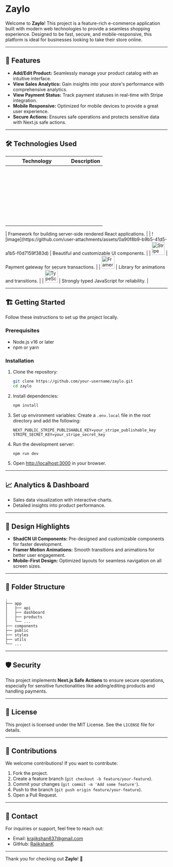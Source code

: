 # Zaylo

Welcome to **Zaylo**! This project is a feature-rich e-commerce application built with modern web technologies to provide a seamless shopping experience. Designed to be fast, secure, and mobile-responsive, this platform is ideal for businesses looking to take their store online.

---

## 🚀 Features

- **Add/Edit Product:** Seamlessly manage your product catalog with an intuitive interface.
- **View Sales Analytics:** Gain insights into your store's performance with comprehensive analytics.
- **View Payment Status:** Track payment statuses in real-time with Stripe integration.
- **Mobile Responsive:** Optimized for mobile devices to provide a great user experience.
- **Secure Actions:** Ensures safe operations and protects sensitive data with Next.js safe actions.

---

## 🛠 Technologies Used

| Technology            | Description                                    |
|-----------------------|------------------------------------------------|
| <svg width="180" height="180" viewBox="0 0 180 180" fill="none" xmlns="http://www.w3.org/2000/svg">
<mask id="mask0_408_139" style="mask-type:alpha" maskUnits="userSpaceOnUse" x="0" y="0" width="180" height="180">
<circle cx="90" cy="90" r="90" fill="black"/>
</mask>
<g mask="url(#mask0_408_139)">
<circle cx="90" cy="90" r="87" fill="black" stroke="white" stroke-width="6"/>
<path d="M149.508 157.52L69.142 54H54V125.97H66.1136V69.3836L139.999 164.845C143.333 162.614 146.509 160.165 149.508 157.52Z" fill="url(#paint0_linear_408_139)"/>
<rect x="115" y="54" width="12" height="72" fill="url(#paint1_linear_408_139)"/>
</g>
<defs>
<linearGradient id="paint0_linear_408_139" x1="109" y1="116.5" x2="144.5" y2="160.5" gradientUnits="userSpaceOnUse">
<stop stop-color="white"/>
<stop offset="1" stop-color="white" stop-opacity="0"/>
</linearGradient>
<linearGradient id="paint1_linear_408_139" x1="121" y1="54" x2="120.799" y2="106.875" gradientUnits="userSpaceOnUse">
<stop stop-color="white"/>
<stop offset="1" stop-color="white" stop-opacity="0"/>
</linearGradient>
</defs>
</svg>
 | Framework for building server-side rendered React applications. |
| ![image](https://github.com/user-attachments/assets/0a90f8b9-b9b5-41d5-a1b5-f0d7159f383d) | Beautiful and customizable UI components.      |
| <img src="https://upload.wikimedia.org/wikipedia/commons/4/41/Stripe_Logo%2C_revised_2016.svg" alt="Stripe" height="40" /> | Payment gateway for secure transactions.        |
| <img src="https://framer.com/images/logo.svg" alt="Framer Motion" height="40" /> | Library for animations and transitions.        |
| <img src="https://upload.wikimedia.org/wikipedia/commons/4/4c/Typescript_logo_2020.svg" alt="TypeScript" height="40" /> | Strongly typed JavaScript for reliability.      |

---

## 🏗️ Getting Started

Follow these instructions to set up the project locally.

### Prerequisites

- Node.js v16 or later
- npm or yarn

### Installation

1. Clone the repository:
   ```bash
   git clone https://github.com/your-username/zaylo.git
   cd zaylo
   ```

2. Install dependencies:
   ```bash
   npm install
   ```

3. Set up environment variables:
   Create a `.env.local` file in the root directory and add the following:
   ```env
   NEXT_PUBLIC_STRIPE_PUBLISHABLE_KEY=your_stripe_publishable_key
   STRIPE_SECRET_KEY=your_stripe_secret_key
   ```

4. Run the development server:
   ```bash
   npm run dev
   ```

5. Open [http://localhost:3000](http://localhost:3000) in your browser.

---

## 📈 Analytics & Dashboard

- Sales data visualization with interactive charts.
- Detailed insights into product performance.

---

## 🎨 Design Highlights

- **ShadCN UI Components:** Pre-designed and customizable components for faster development.
- **Framer Motion Animations:** Smooth transitions and animations for better user engagement.
- **Mobile-First Design:** Optimized layouts for seamless navigation on all screen sizes.

---

## 📂 Folder Structure

```plaintext
.
├── app
│   ├── api
│   ├── dashboard
│   ├── products
│   └── ...
├── components
├── public
├── styles
├── utils
└── ...
```

---

## 🛡 Security

This project implements **Next.js Safe Actions** to ensure secure operations, especially for sensitive functionalities like adding/editing products and handling payments.

---

## 📜 License

This project is licensed under the MIT License. See the `LICENSE` file for details.

---

## 🤝 Contributions

We welcome contributions! If you want to contribute:

1. Fork the project.
2. Create a feature branch (`git checkout -b feature/your-feature`).
3. Commit your changes (`git commit -m 'Add some feature'`).
4. Push to the branch (`git push origin feature/your-feature`).
5. Open a Pull Request.

---

## 📧 Contact

For inquiries or support, feel free to reach out:

- Email: krajikshan637@gmail.com
- GitHub: [RajikshanK](https://github.com/Rajikshank)

---

Thank you for checking out **Zaylo**! 🎉
